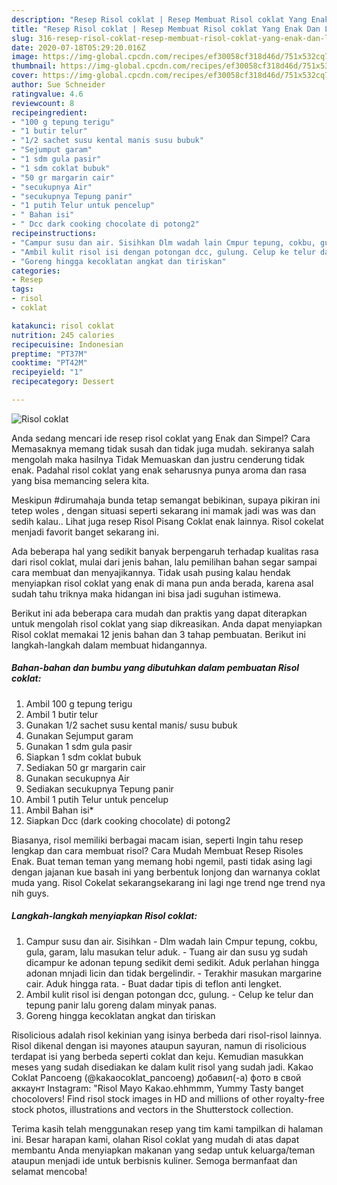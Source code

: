 ```yaml
---
description: "Resep Risol coklat | Resep Membuat Risol coklat Yang Enak Dan Lezat"
title: "Resep Risol coklat | Resep Membuat Risol coklat Yang Enak Dan Lezat"
slug: 316-resep-risol-coklat-resep-membuat-risol-coklat-yang-enak-dan-lezat
date: 2020-07-18T05:29:20.016Z
image: https://img-global.cpcdn.com/recipes/ef30058cf318d46d/751x532cq70/risol-coklat-foto-resep-utama.jpg
thumbnail: https://img-global.cpcdn.com/recipes/ef30058cf318d46d/751x532cq70/risol-coklat-foto-resep-utama.jpg
cover: https://img-global.cpcdn.com/recipes/ef30058cf318d46d/751x532cq70/risol-coklat-foto-resep-utama.jpg
author: Sue Schneider
ratingvalue: 4.6
reviewcount: 8
recipeingredient:
- "100 g tepung terigu"
- "1 butir telur"
- "1/2 sachet susu kental manis susu bubuk"
- "Sejumput garam"
- "1 sdm gula pasir"
- "1 sdm coklat bubuk"
- "50 gr margarin cair"
- "secukupnya Air"
- "secukupnya Tepung panir"
- "1 putih Telur untuk pencelup"
- " Bahan isi"
- " Dcc dark cooking chocolate di potong2"
recipeinstructions:
- "Campur susu dan air. Sisihkan Dlm wadah lain Cmpur tepung, cokbu, gula, garam, lalu masukan telur aduk. Tuang air dan susu yg sudah dicampur  ke adonan tepung sedikit demi sedikit. Aduk perlahan hingga adonan mnjadi licin dan tidak bergelindir. Terakhir masukan margarine cair. Aduk hingga rata. Buat dadar tipis di teflon anti lengket."
- "Ambil kulit risol isi dengan potongan dcc, gulung. Celup ke telur dan tepung panir lalu goreng dalam minyak panas."
- "Goreng hingga kecoklatan angkat dan tiriskan"
categories:
- Resep
tags:
- risol
- coklat

katakunci: risol coklat 
nutrition: 245 calories
recipecuisine: Indonesian
preptime: "PT37M"
cooktime: "PT42M"
recipeyield: "1"
recipecategory: Dessert

---
```



![Risol coklat](https://img-global.cpcdn.com/recipes/ef30058cf318d46d/751x532cq70/risol-coklat-foto-resep-utama.jpg)

Anda sedang mencari ide resep risol coklat yang Enak dan Simpel? Cara Memasaknya memang tidak susah dan tidak juga mudah. sekiranya salah mengolah maka hasilnya Tidak Memuaskan dan justru cenderung tidak enak. Padahal risol coklat yang enak seharusnya punya aroma dan rasa yang bisa memancing selera kita.

Meskipun #dirumahaja bunda tetap semangat bebikinan, supaya pikiran ini tetep woles , dengan situasi seperti sekarang ini mamak jadi was was dan sedih kalau.. Lihat juga resep Risol Pisang Coklat enak lainnya. Risol cokelat menjadi favorit banget sekarang ini.

Ada beberapa hal yang sedikit banyak berpengaruh terhadap kualitas rasa dari risol coklat, mulai dari jenis bahan, lalu pemilihan bahan segar sampai cara membuat dan menyajikannya. Tidak usah pusing kalau hendak menyiapkan risol coklat yang enak di mana pun anda berada, karena asal sudah tahu triknya maka hidangan ini bisa jadi suguhan istimewa.


Berikut ini ada beberapa cara mudah dan praktis yang dapat diterapkan untuk mengolah risol coklat yang siap dikreasikan. Anda dapat menyiapkan Risol coklat memakai 12 jenis bahan dan 3 tahap pembuatan. Berikut ini langkah-langkah dalam membuat hidangannya.

<!--inarticleads1-->

##### Bahan-bahan dan bumbu yang dibutuhkan dalam pembuatan Risol coklat:

1. Ambil 100 g tepung terigu
1. Ambil 1 butir telur
1. Gunakan 1/2 sachet susu kental manis/ susu bubuk
1. Gunakan Sejumput garam
1. Gunakan 1 sdm gula pasir
1. Siapkan 1 sdm coklat bubuk
1. Sediakan 50 gr margarin cair
1. Gunakan secukupnya Air
1. Sediakan secukupnya Tepung panir
1. Ambil 1 putih Telur untuk pencelup
1. Ambil  Bahan isi*
1. Siapkan  Dcc (dark cooking chocolate) di potong2


Biasanya, risol memiliki berbagai macam isian, seperti Ingin tahu resep lengkap dan cara membuat risol? Cara Mudah Membuat Resep Risoles Enak. Buat teman teman yang memang hobi ngemil, pasti tidak asing lagi dengan jajanan kue basah ini yang berbentuk lonjong dan warnanya coklat muda yang. Risol Cokelat sekarangsekarang ini lagi nge trend nge trend nya nih guys. 

<!--inarticleads2-->

##### Langkah-langkah menyiapkan Risol coklat:

1. Campur susu dan air. Sisihkan - Dlm wadah lain Cmpur tepung, cokbu, gula, garam, lalu masukan telur aduk. - Tuang air dan susu yg sudah dicampur  ke adonan tepung sedikit demi sedikit. Aduk perlahan hingga adonan mnjadi licin dan tidak bergelindir. - Terakhir masukan margarine cair. Aduk hingga rata. - Buat dadar tipis di teflon anti lengket.
1. Ambil kulit risol isi dengan potongan dcc, gulung. - Celup ke telur dan tepung panir lalu goreng dalam minyak panas.
1. Goreng hingga kecoklatan angkat dan tiriskan


Risolicious adalah risol kekinian yang isinya berbeda dari risol-risol lainnya. Risol dikenal dengan isi mayones ataupun sayuran, namun di risolicious terdapat isi yang berbeda seperti coklat dan keju. Kemudian masukkan meses yang sudah disediakan ke dalam kulit risol yang sudah jadi. Kakao Coklat Pancoeng (@kakaocoklat_pancoeng) добавил(-а) фото в свой аккаунт Instagram: &#34;Risol Mayo Kakao.ehhmmm, Yummy Tasty banget chocolovers! Find risol stock images in HD and millions of other royalty-free stock photos, illustrations and vectors in the Shutterstock collection. 

Terima kasih telah menggunakan resep yang tim kami tampilkan di halaman ini. Besar harapan kami, olahan Risol coklat yang mudah di atas dapat membantu Anda menyiapkan makanan yang sedap untuk keluarga/teman ataupun menjadi ide untuk berbisnis kuliner. Semoga bermanfaat dan selamat mencoba!
